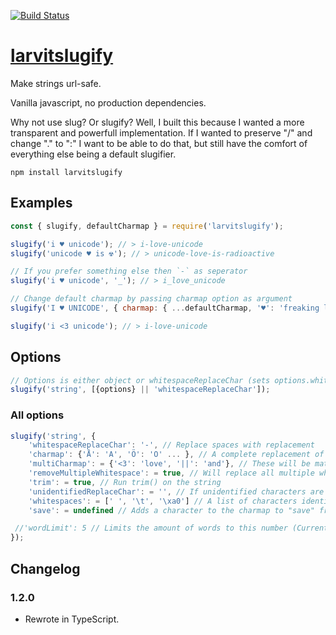 [![Build Status](https://travis-ci.org/larvit/larvitslugify.svg?branch=master)](https://travis-ci.org/larvit/larvitslugify)

# [larvitslugify](https://github.com/larvit/larvitslugify)

Make strings url-safe.

Vanilla javascript, no production dependencies.

Why not use slug? Or slugify? Well, I built this because I wanted a more transparent and powerfull implementation. If I wanted to preserve "/" and change "." to ":" I want to be able to do that, but still have the comfort of everything else being a default slugifier.

```
npm install larvitslugify
```

## Examples

```javascript
const { slugify, defaultCharmap } = require('larvitslugify');

slugify('i ♥ unicode'); // > i-love-unicode
slugify('unicode ♥ is ☢'); // > unicode-love-is-radioactive

// If you prefer something else then `-` as seperator
slugify('i ♥ unicode', '_'); // > i_love_unicode

// Change default charmap by passing charmap option as argument
slugify('I ♥ UNICODE', { charmap: { ...defaultCharmap, '♥': 'freaking love' } })); // > I-freaking-love-UNICODE

slugify('i <3 unicode'); // > i-love-unicode
```

## Options

```javascript
// Options is either object or whitespaceReplaceChar (sets options.whitespaceReplaceChar)
slugify('string', [{options} || 'whitespaceReplaceChar']);
```

### All options

```javascript
slugify('string', {
	'whitespaceReplaceChar': '-', // Replace spaces with replacement
	'charmap': {'Å': 'A', 'Ö': 'O' ... }, // A complete replacement of the charmap. All characters not in the map will be replaced by the unidentifiedReplaceChar
	'multiCharmap': = {'<3': 'love', '||': 'and'}, // These will be matched before the single chars, also a complete replacement
	'removeMultipleWhitespace': = true, // Will replace all multiple whitespaces with a single one
	'trim': = true, // Run trim() on the string
	'unidentifiedReplaceChar': = '', // If unidentified characters are found they are replaced with this string
	'whitespaces': = [' ', '\t', '\xa0'] // A list of characters identified as whitespaces
	'save': = undefined // Adds a character to the charmap to "save" from being changed or removed. Takes a string of one character or an array of single caracter strings

 //'wordLimit': 5 // Limits the amount of words to this number (Currently not supported)
});
```

## Changelog
### 1.2.0
* Rewrote in TypeScript.